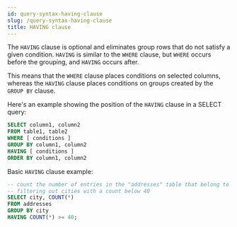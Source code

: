 ```yaml
---
id: query-syntax-having-clause
slug: /query-syntax-having-clause
title: HAVING clause
---
```


The `HAVING` clause is optional and eliminates group rows that do not satisfy a given condition. `HAVING` is similar to the `WHERE` clause, but `WHERE` occurs before the grouping, and `HAVING` occurs after. 

This means that the `WHERE` clause places conditions on selected columns, whereas the `HAVING` clause places conditions on groups created by the `GROUP BY` clause.

Here's an example showing the position of the `HAVING` clause in a SELECT query:

```sql
SELECT column1, column2
FROM table1, table2
WHERE [ conditions ]
GROUP BY column1, column2
HAVING [ conditions ]
ORDER BY column1, column2
```

Basic `HAVING` clause example:

```sql
-- count the number of entries in the "addresses" table that belong to each different city
-- filtering out cities with a count below 40
SELECT city, COUNT(*)
FROM addresses
GROUP BY city
HAVING COUNT(*) >= 40;
```
